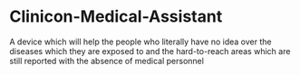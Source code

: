 # Clinicon-Medical-Assistant
A device which will help the people who literally have no idea over the diseases which they are exposed to and the hard-to-reach areas which are still reported with the absence of medical personnel
